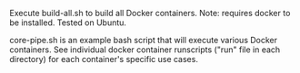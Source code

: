 Execute build-all.sh to build all Docker containers. Note: requires docker to be installed. Tested on Ubuntu. 

core-pipe.sh is an example bash script that will execute various Docker containers. See individual docker container runscripts ("run" file in each directory) for each container's specific use cases. 
